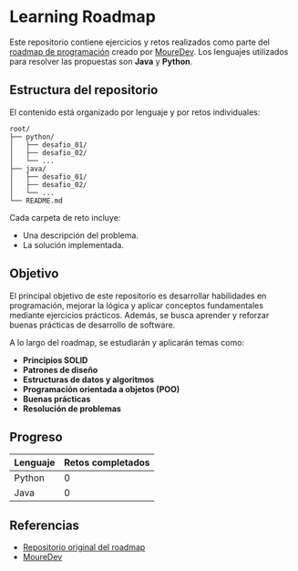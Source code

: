 # Learning Roadmap

Este repositorio contiene ejercicios y retos realizados como parte del [roadmap de programación](https://github.com/mouredev/roadmap-retos-programacion) creado por [MoureDev](https://github.com/mouredev). Los lenguajes utilizados para resolver las propuestas son **Java** y **Python**.

## Estructura del repositorio

El contenido está organizado por lenguaje y por retos individuales:

```
root/
├── python/
│   ├── desafio_01/
│   ├── desafio_02/
│   └── ...
├── java/
│   ├── desafio_01/
│   ├── desafio_02/
│   └── ...
└── README.md
```

Cada carpeta de reto incluye:
- Una descripción del problema.
- La solución implementada.

## Objetivo

El principal objetivo de este repositorio es desarrollar habilidades en programación, mejorar la lógica y aplicar conceptos fundamentales mediante ejercicios prácticos. Además, se busca aprender y reforzar buenas prácticas de desarrollo de software.

A lo largo del roadmap, se estudiarán y aplicarán temas como:

- **Principios SOLID**
- **Patrones de diseño**
- **Estructuras de datos y algoritmos**
- **Programación orientada a objetos (POO)**
- **Buenas prácticas**
- **Resolución de problemas**

## Progreso

| Lenguaje | Retos completados |
|----------|-------------------|
| Python   | 0                 |
| Java     | 0                 |

## Referencias

- [Repositorio original del roadmap](https://github.com/mouredev/roadmap-retos-programacion)
- [MoureDev](https://github.com/mouredev)

